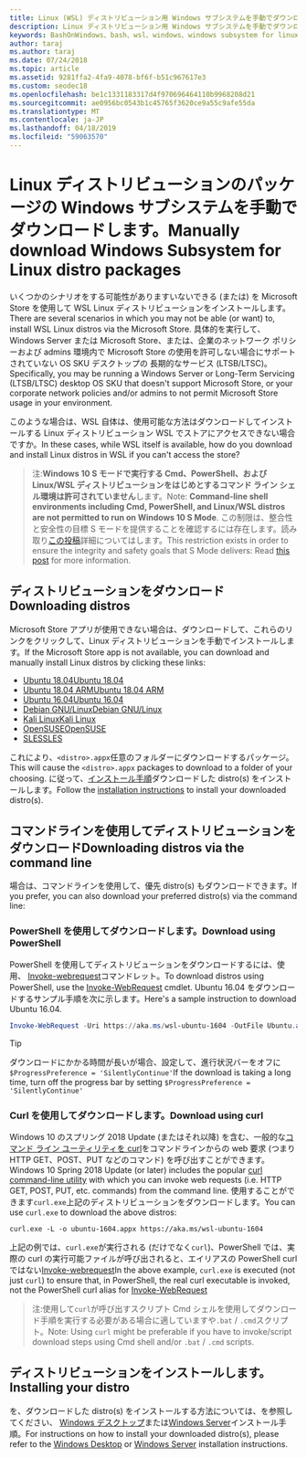 ```yaml
---
title: Linux (WSL) ディストリビューション用 Windows サブシステムを手動でダウンロードします。
description: Linux ディストリビューション用 Windows サブシステムを手動でダウンロードする方法の手順です。
keywords: BashOnWindows、bash、wsl、windows、windows subsystem for linux、WSL では、windows サブシステム、ディストリビューション、ubuntu、openSUSE、SLES、debian、kali
author: taraj
ms.author: taraj
ms.date: 07/24/2018
ms.topic: article
ms.assetid: 9281ffa2-4fa9-4078-bf6f-b51c967617e3
ms.custom: seodec18
ms.openlocfilehash: be1c1331183317d4f970696464110b9968208d21
ms.sourcegitcommit: ae0956bc0543b1c45765f3620ce9a55c9afe55da
ms.translationtype: MT
ms.contentlocale: ja-JP
ms.lasthandoff: 04/18/2019
ms.locfileid: "59063570"
---
```

# <a name="manually-download-windows-subsystem-for-linux-distro-packages"></a><span data-ttu-id="64cff-104">Linux ディストリビューションのパッケージの Windows サブシステムを手動でダウンロードします。</span><span class="sxs-lookup"><span data-stu-id="64cff-104">Manually download Windows Subsystem for Linux distro packages</span></span>

<span data-ttu-id="64cff-105">いくつかのシナリオをする可能性がありますいないできる (または) を Microsoft Store を使用して WSL Linux ディストリビューションをインストールします。</span><span class="sxs-lookup"><span data-stu-id="64cff-105">There are several scenarios in which you may not be able (or want) to, install WSL Linux distros via the Microsoft Store.</span></span> <span data-ttu-id="64cff-106">具体的を実行して、Windows Server または Microsoft Store、または、企業のネットワーク ポリシーおよび admins 環境内で Microsoft Store の使用を許可しない場合にサポートされていない OS SKU デスクトップの 長期的なサービス (LTSB/LTSC)。</span><span class="sxs-lookup"><span data-stu-id="64cff-106">Specifically, you may be running a Windows Server or Long-Term Servicing (LTSB/LTSC) desktop OS SKU that doesn't support Microsoft Store, or your corporate network policies and/or admins to not permit Microsoft Store usage in your environment.</span></span>

<span data-ttu-id="64cff-107">このような場合は、WSL 自体は、使用可能な方法はダウンロードしてインストールする Linux ディストリビューション WSL でストアにアクセスできない場合ですか。</span><span class="sxs-lookup"><span data-stu-id="64cff-107">In these cases, while WSL itself is available, how do you download and install Linux distros in WSL if you can't access the store?</span></span>

> <span data-ttu-id="64cff-108">注:**Windows 10 S モードで実行する Cmd、PowerShell、および Linux/WSL ディストリビューションをはじめとするコマンド ライン シェル環境は許可されていません**します。</span><span class="sxs-lookup"><span data-stu-id="64cff-108">Note: **Command-line shell environments including Cmd, PowerShell, and Linux/WSL distros are not permitted to run on Windows 10 S Mode**.</span></span> <span data-ttu-id="64cff-109">この制限は、整合性と安全性の目標 S モードを提供することを確認するには存在します。読み取り[この投稿](https://blogs.msdn.microsoft.com/commandline/2017/05/18/will-linux-distros-run-on-windows-10-s/)詳細についてはします。</span><span class="sxs-lookup"><span data-stu-id="64cff-109">This restriction exists in order to ensure the integrity and safety goals that S Mode delivers: Read [this post](https://blogs.msdn.microsoft.com/commandline/2017/05/18/will-linux-distros-run-on-windows-10-s/) for more information.</span></span>

## <a name="downloading-distros"></a><span data-ttu-id="64cff-110">ディストリビューションをダウンロード</span><span class="sxs-lookup"><span data-stu-id="64cff-110">Downloading distros</span></span>

<span data-ttu-id="64cff-111">Microsoft Store アプリが使用できない場合は、ダウンロードして、これらのリンクをクリックして、Linux ディストリビューションを手動でインストールします。</span><span class="sxs-lookup"><span data-stu-id="64cff-111">If the Microsoft Store app is not available, you can download and manually install Linux distros by clicking these links:</span></span>
* [<span data-ttu-id="64cff-112">Ubuntu 18.04</span><span class="sxs-lookup"><span data-stu-id="64cff-112">Ubuntu 18.04</span></span>](https://aka.ms/wsl-ubuntu-1804)
* [<span data-ttu-id="64cff-113">Ubuntu 18.04 ARM</span><span class="sxs-lookup"><span data-stu-id="64cff-113">Ubuntu 18.04 ARM</span></span>](https://aka.ms/wsl-ubuntu-1804-arm)
* [<span data-ttu-id="64cff-114">Ubuntu 16.04</span><span class="sxs-lookup"><span data-stu-id="64cff-114">Ubuntu 16.04</span></span>](https://aka.ms/wsl-ubuntu-1604)
* [<span data-ttu-id="64cff-115">Debian GNU/Linux</span><span class="sxs-lookup"><span data-stu-id="64cff-115">Debian GNU/Linux</span></span>](https://aka.ms/wsl-debian-gnulinux)
* [<span data-ttu-id="64cff-116">Kali Linux</span><span class="sxs-lookup"><span data-stu-id="64cff-116">Kali Linux</span></span>](https://aka.ms/wsl-kali-linux)
* [<span data-ttu-id="64cff-117">OpenSUSE</span><span class="sxs-lookup"><span data-stu-id="64cff-117">OpenSUSE</span></span>](https://aka.ms/wsl-opensuse-42)
* [<span data-ttu-id="64cff-118">SLES</span><span class="sxs-lookup"><span data-stu-id="64cff-118">SLES</span></span>](https://aka.ms/wsl-sles-12)

<span data-ttu-id="64cff-119">これにより、`<distro>.appx`任意のフォルダーにダウンロードするパッケージ。</span><span class="sxs-lookup"><span data-stu-id="64cff-119">This will cause the `<distro>.appx` packages to download to a folder of your choosing.</span></span> <span data-ttu-id="64cff-120">に従って、[インストール手順](#installing-your-distro)ダウンロードした distro(s) をインストールします。</span><span class="sxs-lookup"><span data-stu-id="64cff-120">Follow the [installation instructions](#installing-your-distro) to install your downloaded distro(s).</span></span>

## <a name="downloading-distros-via-the-command-line"></a><span data-ttu-id="64cff-121">コマンドラインを使用してディストリビューションをダウンロード</span><span class="sxs-lookup"><span data-stu-id="64cff-121">Downloading distros via the command line</span></span>
<span data-ttu-id="64cff-122">場合は、コマンドラインを使用して、優先 distro(s) もダウンロードできます。</span><span class="sxs-lookup"><span data-stu-id="64cff-122">If you prefer, you can also download your preferred distro(s) via the command line:</span></span>

 ### <a name="download-using-powershell"></a><span data-ttu-id="64cff-123">PowerShell を使用してダウンロードします。</span><span class="sxs-lookup"><span data-stu-id="64cff-123">Download using PowerShell</span></span>
 <span data-ttu-id="64cff-124">PowerShell を使用してディストリビューションをダウンロードするには、使用、 [Invoke-webrequest](https://msdn.microsoft.com/powershell/reference/5.1/microsoft.powershell.utility/invoke-webrequest)コマンドレット。</span><span class="sxs-lookup"><span data-stu-id="64cff-124">To download distros using PowerShell, use the [Invoke-WebRequest](https://msdn.microsoft.com/powershell/reference/5.1/microsoft.powershell.utility/invoke-webrequest) cmdlet.</span></span> <span data-ttu-id="64cff-125">Ubuntu 16.04 をダウンロードするサンプル手順を次に示します。</span><span class="sxs-lookup"><span data-stu-id="64cff-125">Here's a sample instruction to download Ubuntu 16.04.</span></span>

```powershell
Invoke-WebRequest -Uri https://aka.ms/wsl-ubuntu-1604 -OutFile Ubuntu.appx -UseBasicParsing
```

> [!TIP]
> <span data-ttu-id="64cff-126">ダウンロードにかかる時間が長いが場合、設定して、進行状況バーをオフに `$ProgressPreference = 'SilentlyContinue'`</span><span class="sxs-lookup"><span data-stu-id="64cff-126">If the download is taking a long time, turn off the progress bar by setting `$ProgressPreference = 'SilentlyContinue'`</span></span>

### <a name="download-using-curl"></a><span data-ttu-id="64cff-127">Curl を使用してダウンロードします。</span><span class="sxs-lookup"><span data-stu-id="64cff-127">Download using curl</span></span>
<span data-ttu-id="64cff-128">Windows 10 のスプリング 2018 Update (またはそれ以降) を含む、一般的な[コマンド ライン ユーティリティを curl](https://curl.haxx.se/)をコマンドラインからの web 要求 (つまり HTTP GET、POST、PUT などのコマンド) を呼び出すことができます。</span><span class="sxs-lookup"><span data-stu-id="64cff-128">Windows 10 Spring 2018 Update (or later) includes the popular [curl command-line utility](https://curl.haxx.se/) with which you can invoke web requests (i.e. HTTP GET, POST, PUT, etc. commands) from the command line.</span></span> <span data-ttu-id="64cff-129">使用することができます`curl.exe`上記のディストリビューションをダウンロードします。</span><span class="sxs-lookup"><span data-stu-id="64cff-129">You can use `curl.exe` to download the above distros:</span></span>

```console
curl.exe -L -o ubuntu-1604.appx https://aka.ms/wsl-ubuntu-1604
```

<span data-ttu-id="64cff-130">上記の例では、`curl.exe`が実行される (だけでなく`curl`)、PowerShell では、実際の curl の実行可能ファイルが呼び出されると、エイリアスの PowerShell curl ではない[Invoke-webrequest](https://docs.microsoft.com/en-us/powershell/module/microsoft.powershell.utility/invoke-webrequest?view=powershell-6)</span><span class="sxs-lookup"><span data-stu-id="64cff-130">In the above example, `curl.exe` is executed (not just `curl`) to ensure that, in PowerShell, the real curl executable is invoked, not the PowerShell curl alias for [Invoke-WebRequest](https://docs.microsoft.com/en-us/powershell/module/microsoft.powershell.utility/invoke-webrequest?view=powershell-6)</span></span>

> <span data-ttu-id="64cff-131">注:使用して`curl`が呼び出すスクリプト Cmd シェルを使用してダウンロード手順を実行する必要がある場合に適していますや`.bat`  /  `.cmd`スクリプト。</span><span class="sxs-lookup"><span data-stu-id="64cff-131">Note: Using `curl` might be preferable if you have to invoke/script download steps using Cmd shell and/or `.bat` / `.cmd` scripts.</span></span>

## <a name="installing-your-distro"></a><span data-ttu-id="64cff-132">ディストリビューションをインストールします。</span><span class="sxs-lookup"><span data-stu-id="64cff-132">Installing your distro</span></span>
<span data-ttu-id="64cff-133">を、ダウンロードした distro(s) をインストールする方法については、を参照してください、 [Windows デスクトップ](install-win10.md)または[Windows Server](install-on-server.md)インストール手順。</span><span class="sxs-lookup"><span data-stu-id="64cff-133">For instructions on how to install your downloaded distro(s), please refer to the [Windows Desktop](install-win10.md) or [Windows Server](install-on-server.md) installation instructions.</span></span>
